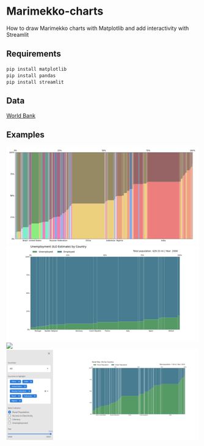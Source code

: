# Marimekko-charts
How to draw Marimekko charts with Matplotlib and add interactivity with Streamlit 

## Requirements
`pip install matplotlib`  
`pip install pandas`  
`pip install streamlit`  

## Data
[World Bank](https://data.worldbank.org/)  
  
## Examples
![](imgs/marimekko.png)
![](imgs/chart.png)
![](imgs/streamlit.gif)
![](imgs/streamlit.PNG)
